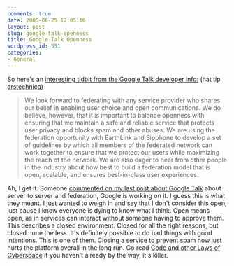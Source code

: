 ```yaml
---
comments: true
date: 2005-08-25 12:05:16
layout: post
slug: google-talk-openness
title: Google Talk Openness
wordpress_id: 551
categories:
- General
---
```


So here's an [interesting tidbit from the Google Talk developer info:](http://www.google.com/talk/developer.html) (hat tip [arstechnica](http://arstechnica.com/news.ars/post/20050824-5234.html))





> We look forward to federating with any service provider who shares our belief in enabling user choice and open communications. We do believe, however, that it is important to balance openness with ensuring that we maintain a safe and reliable service that protects user privacy and blocks spam and other abuses. We are using the federation opportunity with EarthLink and Sipphone to develop a set of guidelines by which all members of the federated network can work together to ensure that we protect our users while maximizing the reach of the network. We are also eager to hear from other people in the industry about how best to build a federation model that is open, scalable, and ensures best-in-class user experiences.





Ah, I get it. Someone [commented on my last post about Google Talk](http://www.bitsplitter.net/blog/?p=549#comments) about server to server and federation, Google is working on it. I guess this is what they meant. I just wanted to weigh in and say that I don't consider this open, just cause I know everyone is dying to know what I think. Open means open, as in services can interact without someone having to approve them. This describes a closed environment. Closed for all the right reasons, but closed none the less. It's definitely possible to do bad things with good intentions. This is one of them. Closing a service to prevent spam now just hurts the platform overall in the long run. Go read [Code and other Laws of Cyberspace](http://www.code-is-law.org/) if you haven't already by the way, it's killer.
